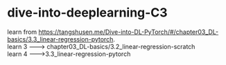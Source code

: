 # dive-into-deeplearning-C3
learn from https://tangshusen.me/Dive-into-DL-PyTorch/#/chapter03_DL-basics/3.3_linear-regression-pytorch.  
learn 3 ---> chapter03_DL-basics/3.2_linear-regression-scratch  
learn 4 --->3.3_linear-regression-pytorch  
